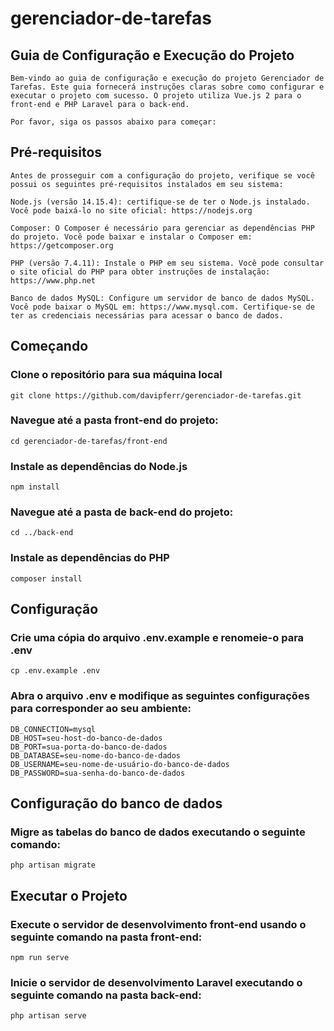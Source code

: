 # gerenciador-de-tarefas

## Guia de Configuração e Execução do Projeto
```
Bem-vindo ao guia de configuração e execução do projeto Gerenciador de Tarefas. Este guia fornecerá instruções claras sobre como configurar e executar o projeto com sucesso. O projeto utiliza Vue.js 2 para o front-end e PHP Laravel para o back-end.

Por favor, siga os passos abaixo para começar:
```

## Pré-requisitos
```
Antes de prosseguir com a configuração do projeto, verifique se você possui os seguintes pré-requisitos instalados em seu sistema:

Node.js (versão 14.15.4): certifique-se de ter o Node.js instalado. Você pode baixá-lo no site oficial: https://nodejs.org

Composer: O Composer é necessário para gerenciar as dependências PHP do projeto. Você pode baixar e instalar o Composer em: https://getcomposer.org

PHP (versão 7.4.11): Instale o PHP em seu sistema. Você pode consultar o site oficial do PHP para obter instruções de instalação: https://www.php.net

Banco de dados MySQL: Configure um servidor de banco de dados MySQL. Você pode baixar o MySQL em: https://www.mysql.com. Certifique-se de ter as credenciais necessárias para acessar o banco de dados.
```

## Começando

### Clone o repositório para sua máquina local
```
git clone https://github.com/davipferr/gerenciador-de-tarefas.git
```

### Navegue até a pasta front-end do projeto:
```
cd gerenciador-de-tarefas/front-end
```

### Instale as dependências do Node.js
```
npm install
```

### Navegue até a pasta de back-end do projeto:
```
cd ../back-end
```

### Instale as dependências do PHP
```
composer install
```

## Configuração

### Crie uma cópia do arquivo .env.example e renomeie-o para .env
```
cp .env.example .env
```

### Abra o arquivo .env e modifique as seguintes configurações para corresponder ao seu ambiente:
```
DB_CONNECTION=mysql
DB_HOST=seu-host-do-banco-de-dados
DB_PORT=sua-porta-do-banco-de-dados
DB_DATABASE=seu-nome-do-banco-de-dados
DB_USERNAME=seu-nome-de-usuário-do-banco-de-dados
DB_PASSWORD=sua-senha-do-banco-de-dados
```

## Configuração do banco de dados

### Migre as tabelas do banco de dados executando o seguinte comando:
```
php artisan migrate
```

## Executar o Projeto

### Execute o servidor de desenvolvimento front-end usando o seguinte comando na pasta front-end:
```
npm run serve
```

### Inicie o servidor de desenvolvimento Laravel executando o seguinte comando na pasta back-end:
```
php artisan serve
```
